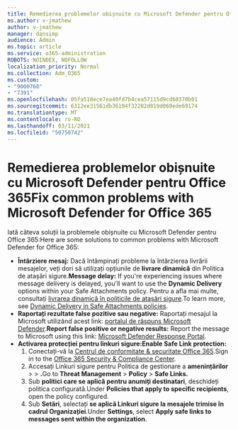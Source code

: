 ```yaml
---
title: Remedierea problemelor obișnuite cu Microsoft Defender pentru Office 365
ms.author: v-jmathew
author: v-jmathew
manager: dansimp
audience: Admin
ms.topic: article
ms.service: o365-administration
ROBOTS: NOINDEX, NOFOLLOW
localization_priority: Normal
ms.collection: Adm_O365
ms.custom:
- "9000760"
- "7391"
ms.openlocfilehash: 05fa518ece7ea40fd7b4cea57115d9cd60370b01
ms.sourcegitcommit: 6312ee31561db36104f32282d019d069ede69174
ms.translationtype: MT
ms.contentlocale: ro-RO
ms.lasthandoff: 03/11/2021
ms.locfileid: "50750742"
---
```

# <a name="fix-common-problems-with-microsoft-defender-for-office-365"></a><span data-ttu-id="b0152-102">Remedierea problemelor obișnuite cu Microsoft Defender pentru Office 365</span><span class="sxs-lookup"><span data-stu-id="b0152-102">Fix common problems with Microsoft Defender for Office 365</span></span>

<span data-ttu-id="b0152-103">Iată câteva soluții la problemele obișnuite cu Microsoft Defender pentru Office 365:</span><span class="sxs-lookup"><span data-stu-id="b0152-103">Here are some solutions to common problems with Microsoft Defender for Office 365:</span></span>

- <span data-ttu-id="b0152-104">**Întârziere mesaj:** Dacă întâmpinați probleme la întârzierea livrării mesajelor, veți dori să utilizați opțiunile de **livrare dinamică** din Politica de atașări sigure.</span><span class="sxs-lookup"><span data-stu-id="b0152-104">**Message delay:** If you're experiencing issues where message delivery is delayed, you'll want to use the **Dynamic Delivery** options within your Safe Attachments policy.</span></span> <span data-ttu-id="b0152-105">Pentru a afla mai multe, consultați [livrarea dinamică în politicile de atașări sigure](https://go.microsoft.com/fwlink/?linkid=2094106).</span><span class="sxs-lookup"><span data-stu-id="b0152-105">To learn more, see [Dynamic Delivery in Safe Attachments policies](https://go.microsoft.com/fwlink/?linkid=2094106).</span></span>
- <span data-ttu-id="b0152-106">**Raportați rezultate false pozitive sau negative:** Raportați mesajul la Microsoft utilizând acest link: [portalul de răspuns Microsoft Defender](https://go.microsoft.com/fwlink/?linkid=2092835).</span><span class="sxs-lookup"><span data-stu-id="b0152-106">**Report false positive or negative results:** Report the message to Microsoft using this link: [Microsoft Defender Response Portal](https://go.microsoft.com/fwlink/?linkid=2092835).</span></span>
- <span data-ttu-id="b0152-107">**Activarea protecției pentru linkuri sigure:**</span><span class="sxs-lookup"><span data-stu-id="b0152-107">**Enable Safe Link protection:**</span></span>
    1. <span data-ttu-id="b0152-108">Conectați-vă la [Centrul de conformitate & securitate Office 365](https://go.microsoft.com/fwlink/p/?linkid=2077143).</span><span class="sxs-lookup"><span data-stu-id="b0152-108">Sign in to the [Office 365 Security & Compliance Center](https://go.microsoft.com/fwlink/p/?linkid=2077143).</span></span>
    2. <span data-ttu-id="b0152-109">Accesați Linkuri sigure pentru Politica de gestionare a **amenințărilor**  >    >  **.**</span><span class="sxs-lookup"><span data-stu-id="b0152-109">Go to **Threat Management** > **Policy** > **Safe Links.**</span></span>
    3. <span data-ttu-id="b0152-110">Sub **politici care se aplică pentru anumiți destinatari**, deschideți politica configurată.</span><span class="sxs-lookup"><span data-stu-id="b0152-110">Under **Policies that apply to specific recipients**, open the policy configured.</span></span>
    4. <span data-ttu-id="b0152-111">Sub **Setări**, selectați **se aplică Linkuri sigure la mesajele trimise în cadrul Organizației**.</span><span class="sxs-lookup"><span data-stu-id="b0152-111">Under **Settings**, select **Apply safe links to messages sent within the organization**.</span></span>

